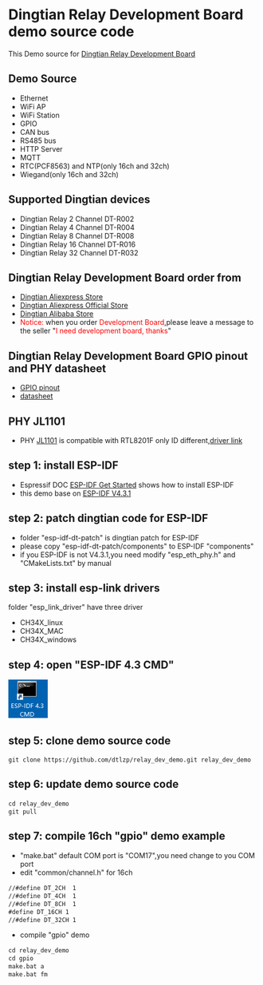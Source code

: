 # Dingtian Relay Development Board demo source code
This Demo source for [Dingtian Relay Development Board](https://www.dingtian-tech.com/en_us/product.html?tab=relay)
## Demo Source
- Ethernet
- WiFi AP
- WiFi Station
- GPIO
- CAN bus
- RS485 bus
- HTTP Server
- MQTT
- RTC(PCF8563) and NTP(only 16ch and 32ch)
- Wiegand(only 16ch and 32ch)

## Supported Dingtian devices
- Dingtian Relay  2 Channel DT-R002
- Dingtian Relay  4 Channel DT-R004
- Dingtian Relay  8 Channel DT-R008
- Dingtian Relay 16 Channel DT-R016
- Dingtian Relay 32 Channel DT-R032

## Dingtian Relay Development Board order from
- [Dingtian Aliexpress Store](https://www.aliexpress.com/item/4000999069820.html)
- [Dingtian Aliexpress Official Store](https://www.aliexpress.com/item/2255801046476492.html)
- [Dingtian Alibaba Store](https://dingtiantech.en.alibaba.com/)
- <font color="red">Notice: </font>when you order <font color="red">Development Board</font>,please leave a message to the seller "<font color="red">I need development board, thanks</font>"

## Dingtian Relay Development Board GPIO pinout and PHY datasheet
- [GPIO pinout](https://github.com/dtlzp/relay_dev_demo/tree/main/gpio_pinout)
- [datasheet](https://github.com/dtlzp/relay_dev_demo/tree/main/datasheet)

## PHY JL1101
- PHY [JL1101](https://github.com/dtlzp/relay_dev_demo/blob/main/datasheet/PHY_JL1101_compatible_RTL8201F.pdf) is compatible with RTL8201F only ID different,[driver link](https://github.com/dtlzp/relay_dev_demo/blob/main/esp-idf-dt-patch/components/esp_eth/src/esp_eth_phy_jl1101.c)

## step 1: install ESP-IDF
- Espressif DOC [ESP-IDF Get Started](https://docs.espressif.com/projects/esp-idf/en/v4.3.3/esp32/get-started/index.html)
shows how to install ESP-IDF
- this demo base on [ESP-IDF V4.3.1](https://github.com/espressif/esp-idf/tree/v4.3.1)

## step 2: patch dingtian code for ESP-IDF
- folder "esp-idf-dt-patch" is dingtian patch for ESP-IDF
- please copy "esp-idf-dt-patch/components" to ESP-IDF "components"
- if you ESP-IDF is not V4.3.1,you need modify "esp_eth_phy.h" and "CMakeLists.txt" by manual

## step 3: install esp-link drivers
folder "esp_link_driver" have three driver
- CH34X_linux
- CH34X_MAC
- CH34X_windows

## step 4: open "ESP-IDF 4.3 CMD"
![image](image/ESP-IDF_4_3_CMD_icon.png)

## step 5: clone demo source code
```
git clone https://github.com/dtlzp/relay_dev_demo.git relay_dev_demo
```

## step 6: update demo source code
```
cd relay_dev_demo
git pull
```

## step 7: compile 16ch "gpio" demo example
- "make.bat" default COM port is "COM17",you need change to you COM port
- edit "common/channel.h" for 16ch
```
//#define DT_2CH  1
//#define DT_4CH  1
//#define DT_8CH  1
#define DT_16CH 1
//#define DT_32CH 1
```
- compile "gpio" demo
```
cd relay_dev_demo
cd gpio
make.bat a
make.bat fm
```
